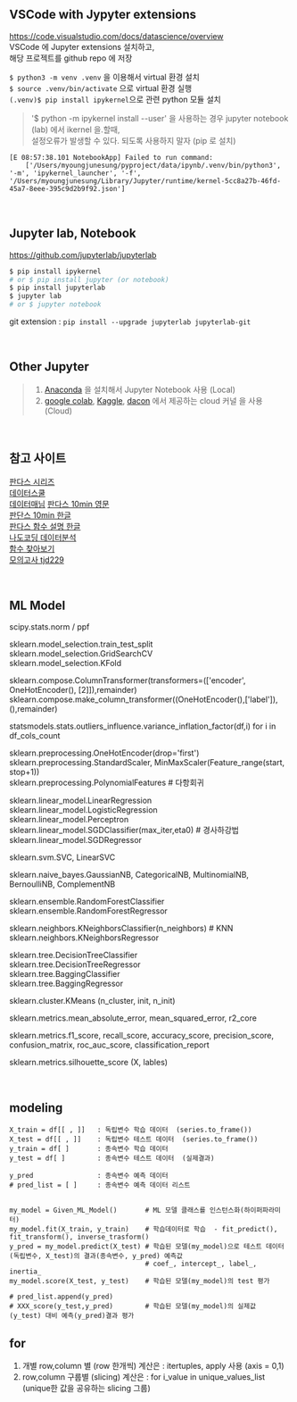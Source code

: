 ## VSCode with Jypyter extensions
https://code.visualstudio.com/docs/datascience/overview  
VSCode 에 Jupyter extensions 설치하고,  
해당 프로젝트를 github repo 에 저장  

```$ python3 -m venv .venv``` 을 이용해서 virtual 환경 설치   
```$ source .venv/bin/activate``` 으로 virtual 환경 실행   
```(.venv)$ pip install ipykernel```으로 관련 python 모듈 설치  

> '$ python -m ipykernel install --user' 을 사용하는 경우 jupyter notebook (lab) 에서 ikernel 을.할때,  
설정오류가 발생할 수 있다. 되도록 사용하지 말자 (pip 로 설치)

```
[E 08:57:38.101 NotebookApp] Failed to run command:
    ['/Users/myoungjunesung/pyproject/data/ipynb/.venv/bin/python3', '-m', 'ipykernel_launcher', '-f', '/Users/myoungjunesung/Library/Jupyter/runtime/kernel-5cc8a27b-46fd-45a7-8eee-395c9d2b9f92.json']
```
</br>

## Jupyter lab, Notebook
https://github.com/jupyterlab/jupyterlab
```bash
$ pip install ipykernel
# or $ pip install jupyter (or notebook)
$ pip install jupyterlab
$ jupyter lab  
# or $ jupyter notebook 
```
git extension : ```pip install --upgrade jupyterlab jupyterlab-git```

</br>

## Other Jupyter 
> 1. [Anaconda](https://www.anaconda.com/) 을 설치해서 Jupyter Notebook 사용  (Local)  
> 2. [google colab](https://colab.research.google.com), [Kaggle](https://www.kaggle.com), [dacon](https://dacon.io/) 에서 제공하는 cloud 커널 을 사용  (Cloud)  

</br>

## 참고 사이트

[판다스 시리즈](https://passwd.tistory.com/entry/Python-Pandas-Series-1)  
[데이터스쿨](https://datascienceschool.net/intro.html)  
[데이터매님](https://www.datamanim.com/dataset/99_pandas/pandasMain.html) 
[판다스 10min 영문](https://pandas.pydata.org/docs/user_guide/10min.html#)  
[판단스 10min 한글](https://dandyrilla.github.io/2017-08-12/pandas-10min/)  
[판다스 함수 설명 한글](https://runebook.dev/ko/docs/pandas/-index-#DataFrame)  
[나도코딩 데이터분석](https://nadocoding.tistory.com/90)  
[함수 찾아보기](https://wikidocs.net/book/7188)  
[모의고사 tjd229](http://tjd229.tistory.com/category/Computer%20Science/Data%20Science)

</br>

## ML Model

scipy.stats.norm / ppf 

sklearn.model_selection.train_test_split   
sklearn.model_selection.GridSearchCV  
sklearn.model_selection.KFold  

sklearn.compose.ColumnTransformer(transformers=(['encoder', OneHotEncoder(), [2]]),remainder)  
sklearn.compose.make_column_transformer((OneHotEncoder(),['label']),(),remainder)

statsmodels.stats.outliers_influence.variance_inflation_factor(df,i) for i in df_cols_count

sklearn.preprocessing.OneHotEncoder(drop='first')   
sklearn.preprocessing.StandardScaler, MinMaxScaler(Feature_range(start, stop+1))  
sklearn.preprocessing.PolynomialFeatures   # 다항회귀   

sklearn.linear_model.LinearRegression   
sklearn.linear_model.LogisticRegression  
sklearn.linear_model.Perceptron  
sklearn.linear_model.SGDClassifier(max_iter,eta0)        # 경사하강법   
sklearn.linear_model.SGDRegressor  

sklearn.svm.SVC, LinearSVC   

sklearn.naive_bayes.GaussianNB, CategoricalNB, MultinomialNB, BernoulliNB, ComplementNB  

sklearn.ensemble.RandomForestClassifier  
sklearn.ensemble.RandomForestRegressor  

sklearn.neighbors.KNeighborsClassifier(n_neighbors)    # KNN   
sklearn.neighbors.KNeighborsRegressor  

sklearn.tree.DecisionTreeClassifier     
sklearn.tree.DecisionTreeRegressor    
sklearn.tree.BaggingClassifier  
sklearn.tree.BaggingRegressor   

sklearn.cluster.KMeans (n_cluster, init, n_init)   

sklearn.metrics.mean_absolute_error, mean_squared_error, r2_core   

sklearn.metrics.f1_score, recall_score, accuracy_score, precision_score, confusion_matrix, roc_auc_score, classification_report  

sklearn.metrics.silhouette_score (X, lables)   

</br>

## modeling
```
X_train = df[[ , ]]   : 독립변수 학습 데이터  (series.to_frame())
X_test = df[[ , ]]    : 독립변수 테스트 데이터  (series.to_frame())
y_train = df[ ]       : 종속변수 학습 데이터  
y_test = df[ ]        : 종속변수 테스트 데이터  (실제결과)

y_pred                : 종속변수 예측 데이터  
# pred_list = [ ]     : 종속변수 예측 데이터 리스트  


my_model = Given_ML_Model()       # ML 모델 클래스를 인스턴스화(하이퍼파라미터) 
my_model.fit(X_train, y_train)    # 학습데이터로 학습  - fit_predict(), fit_transform(), inverse_trasform()  
y_pred = my_model.predict(X_test) # 학습된 모델(my_model)으로 테스트 데이터 (독립변수, X_test)의 결과(종속변수, y_pred) 예측값  
                                  # coef_, intercept_, label_, inertia_  
my_model.score(X_test, y_test)    # 학습된 모델(my_model)의 test 평가  

# pred_list.append(y_pred)  
# XXX_score(y_test,y_pred)        # 학습된 모델(my_model)의 실제값 (y_test) 대비 예측(y_pred)결과 평가

```

## for

1. 개별 row,column 별 (row 한개씩) 계산은 : itertuples, apply 사용 (axis = 0,1)
2. row,column 구룹별 (slicing) 계산은 : for i_value in unique_values_list (unique한 값을 공유하는 slicing 그룹)